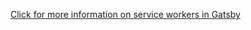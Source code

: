 [Click for more information on service workers in Gatsby](https://www.gatsbyjs.org/docs/add-offline-support-with-a-service-worker/#using-service-workers-in-gatsby-with-gatsby-plugin-offline)